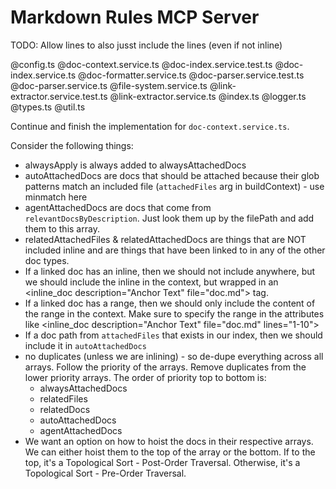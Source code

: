 # Markdown Rules MCP Server

TODO: Allow lines to also jusst include the lines (even if not inline)

@config.ts @doc-context.service.ts @doc-index.service.test.ts @doc-index.service.ts @doc-formatter.service.ts @doc-parser.service.test.ts @doc-parser.service.ts @file-system.service.ts @link-extractor.service.test.ts @link-extractor.service.ts @index.ts @logger.ts @types.ts @util.ts 

Continue and finish the implementation for `doc-context.service.ts`. 

Consider the following things:

- alwaysApply is always added to alwaysAttachedDocs
- autoAttachedDocs are docs that should be attached because their glob patterns match an included file (`attachedFiles` arg in buildContext) - use minmatch here
- agentAttachedDocs are docs that come from `relevantDocsByDescription`. Just look them up by the filePath and add them to this array. 
- relatedAttachedFiles & relatedAttachedDocs are things that are NOT included inline and are things that have been linked to in any of the other doc types.
- If a linked doc has an inline, then we should not include anywhere, but we should include the inline in the context, but wrapped in an <inline_doc description="Anchor Text" file="doc.md"> tag.
- If a linked doc has a range, then we should only include the content of the range in the context. Make sure to specify the range in the attributes like <inline_doc description="Anchor Text" file="doc.md" lines="1-10">
- If a doc path from `attachedFiles` that exists in our index, then we should include it in `autoAttachedDocs`
- no duplicates (unless we are inlining) - so de-dupe everything across all arrays. Follow the priority of the arrays. Remove duplicates from the lower priority arrays. The order of priority top to bottom is:
  - alwaysAttachedDocs
  - relatedFiles
  - relatedDocs
  - autoAttachedDocs
  - agentAttachedDocs
- We want an option on how to hoist the docs in their respective arrays. We can either hoist them to the top of the array or the bottom. If to the top, it's a Topological Sort - Post-Order Traversal. Otherwise, it's a Topological Sort - Pre-Order Traversal.
